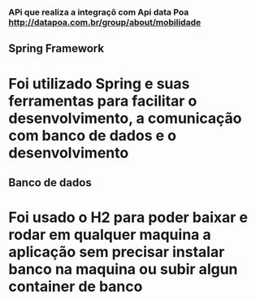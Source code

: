 ### APi que realiza a integraçõ com Api data Poa http://datapoa.com.br/group/about/mobilidade

## Spring Framework
# Foi utilizado Spring e suas ferramentas para facilitar o desenvolvimento, a comunicação com banco de dados e o desenvolvimento

## Banco de dados 

# Foi usado o H2  para poder baixar e rodar em qualquer maquina a aplicação sem precisar  instalar banco na maquina ou subir algun container de banco











